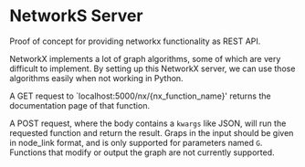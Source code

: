 # NetworkS Server
Proof of concept for providing networkx functionality as REST API.  

NetworkX implements a lot of graph algorithms, some of which are very difficult to implement. 
By setting up this NetworkX server, we can use those algorithms easily when not working in Python.  

A GET request to `localhost:5000/nx/{nx_function_name}' returns the documentation page of that function. 

A POST request, where the body contains a `kwargs` like JSON, will run the requested function and return the result. 
Graps in the input should be given in node_link format, and is only supported for parameters named `G`.  
Functions that modify or output the graph are not currently supported.  
